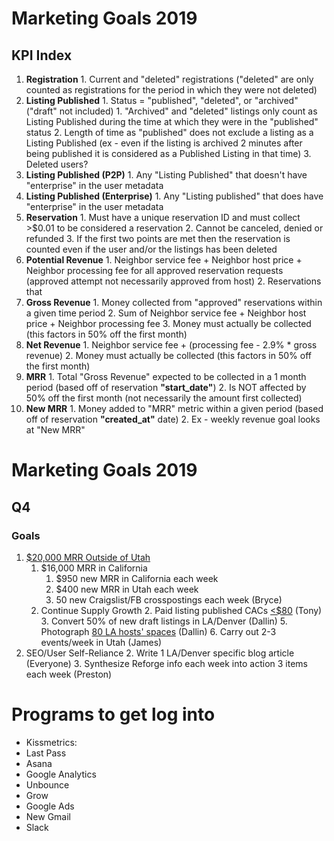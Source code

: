 <!-- TITLE: Marketing -->
<!-- SUBTITLE: -->

# Marketing Goals 2019
## KPI Index
1. **Registration**
				1. 	Current and "deleted" registrations ("deleted" are only counted as registrations for the period in which they were not deleted)
2. **Listing Published**
				1. 	Status = "published", "deleted", or "archived" ("draft" not included)
							1. 	"Archived" and "deleted" listings only count as Listing Published during the time at which they were in the "published" status
				2. Length of time as "published" does not exclude a listing as a Listing Published (ex - even if the listing is archived 2 minutes after being published it is considered as a Published Listing in that time)
				3. Deleted users?
3. **Listing Published (P2P)**
				1. Any "Listing Published" that doesn't have "enterprise" in the user metadata
4. **Listing Published (Enterprise)**
				1. Any "Listing published" that does have "enterprise" in the user metadata
5. **Reservation**
				1. Must have a unique reservation ID and must collect >$0.01 to be considered a reservation
				2. Cannot be canceled, denied or refunded
				3. If the first two points are met then the reservation is counted even if the user and/or the listings has been deleted
5. **Potential Revenue**
				1. Neighbor service fee + Neighbor host price + Neighbor processing fee for all approved reservation requests (approved attempt not necessarily approved from host)
				2. Reservations that 
6. **Gross Revenue**
				1. Money collected from "approved" reservations within a given time period
				2. Sum of Neighbor service fee + Neighbor host price + Neighbor processing fee
				3. Money must actually be collected (this factors in 50% off the first month)
7. **Net Revenue**
				1. Neighbor service fee + (processing fee - 2.9% * gross revenue)
				2. Money must actually be collected (this factors in 50% off the first month)
8. **MRR**
				1. Total "Gross Revenue" expected to be collected in a 1 month period (based off of reservation **"start_date"**)
				2. Is NOT affected by 50% off the first month (not necessarily the amount first collected)
9. **New MRR**
				1. Money added to "MRR" metric within a given period (based off of reservation **"created_at"** date)
				2. Ex - weekly revenue goal looks at "New MRR"

		
# Marketing Goals 2019
## Q4
### Goals
1. [$20,000 MRR Outside of Utah](https://docs.google.com/spreadsheets/d/1_Ng81vuBuLqMuNmOHqQD3KZ8BQ6c35Bz7B7WxoR7DCg/edit#gid=150015692)
	1. $16,000 MRR in California 
		1. $950 new MRR in California each week
		2. $400 new MRR in Utah each week
		3. 50 new Craigslist/FB crosspostings each week (Bryce)
	1. Continue Supply Growth
		2. Paid listing published CACs [<$80](https://docs.google.com/spreadsheets/d/1_Ng81vuBuLqMuNmOHqQD3KZ8BQ6c35Bz7B7WxoR7DCg/edit#gid=1092385933) (Tony)
		3. Convert 50% of new draft listings in LA/Denver (Dallin)
		5. Photograph [80 LA hosts' spaces](https://docs.google.com/spreadsheets/d/1_Ng81vuBuLqMuNmOHqQD3KZ8BQ6c35Bz7B7WxoR7DCg/edit#gid=666527039) (Dallin)
		6. Carry out 2-3 events/week in Utah (James)
1. SEO/User Self-Reliance
	2. 	Write 1 LA/Denver specific blog article (Everyone)
	3. 	Synthesize Reforge info each week into action 3 items each week (Preston)

# Programs to get log into
* Kissmetrics: 
* Last Pass
* Asana
* Google Analytics
* Unbounce
* Grow
* Google Ads
* New Gmail
* Slack
